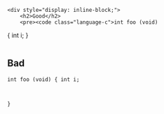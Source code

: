 
    <div style="display: inline-block;">
        <h2>Good</h2>
        <pre><code class="language-c">int foo (void) 

{ int i; } </code>
</pre>
    </div>
    <div style="display: inline-block;">
        <h2>Bad</h2>
        <pre><code class="language-c">int foo (void) {
    int i;

} </code>
</pre>
    </div>
